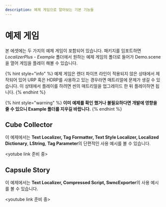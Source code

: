 ```yaml
---
description: 예제 게임으로 알아보는 기본 기능들
---
```


# 예제 게임

본 에셋에는 두 가지의 예제 게임이 포함되어 있습니다. 패키지를 임포트하면 _LocalizerPlus - Example_ 폴더에서 원하는 예제 게임의 폴더로 들어가 Demo.scene을 열어 게임을 플레이 해볼 수 있습니다.

{% hint style="info" %}
예제 게임은 렌더 파이프 라인이 적용되지 않은 상태에서 제작되어 있어 URP 혹은 HDRP를 사용하고 있는 경우라면 매트리얼에 문제가 생길 수 있습니다. 이 상태에서 플레이를 하려면 씬의 매트리얼을 업그레이드 한 뒤 플레이하면 됩니다.
{% endhint %}

{% hint style="warning" %}
**이미 예제를 확인 했거나 불필요하다면 개발에 영향을 줄 수 있으니 Example 폴더를 지우길 바랍니다.**
{% endhint %}

## **Cube Collector**

이 예제에서는 **Text Localizer, Tag Formatter, Text Style Localizer, Localized Dictionary**, **LString**, **Tag Parameter**의 단편적인 사용 예시를 볼 수 있습니다.

&lt;yotube link 준비 중&gt;

## Capsule Story

이 예제에서는 **Text Localizer, Compressed Script, SwncExporter**의 사용 예시를 볼 수 있습니다.

&lt;youtube link 준비 중&gt;


